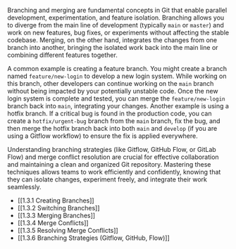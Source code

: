 Branching and merging are fundamental concepts in Git that enable parallel development, experimentation, and feature isolation. Branching allows you to diverge from the main line of development (typically `main` or `master`) and work on new features, bug fixes, or experiments without affecting the stable codebase. Merging, on the other hand, integrates the changes from one branch into another, bringing the isolated work back into the main line or combining different features together.

A common example is creating a feature branch. You might create a branch named `feature/new-login` to develop a new login system. While working on this branch, other developers can continue working on the `main` branch without being impacted by your potentially unstable code. Once the new login system is complete and tested, you can merge the `feature/new-login` branch back into `main`, integrating your changes. Another example is using a hotfix branch. If a critical bug is found in the production code, you can create a `hotfix/urgent-bug` branch from the `main` branch, fix the bug, and then merge the hotfix branch back into both `main` and `develop` (if you are using a Gitflow workflow) to ensure the fix is applied everywhere.

Understanding branching strategies (like Gitflow, GitHub Flow, or GitLab Flow) and merge conflict resolution are crucial for effective collaboration and maintaining a clean and organized Git repository. Mastering these techniques allows teams to work efficiently and confidently, knowing that they can isolate changes, experiment freely, and integrate their work seamlessly.

- [[1.3.1 Creating Branches]]
- [[1.3.2 Switching Branches]]
- [[1.3.3 Merging Branches]]
- [[1.3.4 Merge Conflicts]]
- [[1.3.5 Resolving Merge Conflicts]]
- [[1.3.6 Branching Strategies (Gitflow, GitHub, Flow)]]
